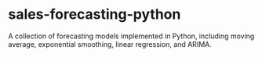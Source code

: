 # sales-forecasting-python
A collection of forecasting models implemented in Python, including moving average, exponential smoothing, linear regression, and ARIMA.
